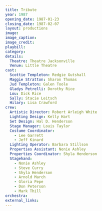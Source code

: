 ```yaml
---
title: Tribute
year: 1987
opening_date: 1987-01-23
closing_date: 1987-02-07
layout: productions
image:
image_caption:
image_credit:
playbill: 
category: 
details:
  Theatre: Theatre Jacksonville
  Venue: Little Theatre
cast:
  Scottie Templeton: Redgie Gutshall
  Maggie Stratton: Sharon Thomas
  Jud Templeton: Galen Toole
  Gladys Petrelli: Dorothy Rice
  Lou: Dick Rice
  Sally: Stacie Leitsch
  Hilary: Lisa Crawford
crew:
  Artistic Director: Robert Arleigh White
  Lighting Design: Kelly Hart
  Set Design: Hal D. Henderson
  Stage Manager: Louis Taylor
  Costume Coordinator:
    - Lee Garrett
    - Jeff Kinard
  Lighting Operator: Barbara Stillson
  Properties Assistant: Nonie Ashley
  Properties Coordinator: Shyla Henderson
  Stagehand:
    - Nonie Ashley
    - Steve Curry
    - Shyla Henderson
    - Arnold March
    - Gloria Pepe
    - Don Peterson
    - Mark Thill
orchestra:
external_links:
---
```


